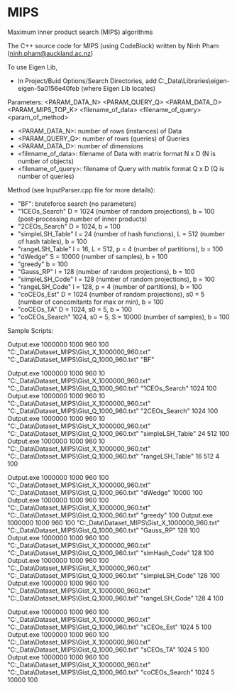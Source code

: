 # MIPS
Maximum inner product search (MIPS) algorithms

The C++ source code for MIPS (using CodeBlock) written by Ninh Pham (ninh.pham@auckland.ac.nz)

To use Eigen Lib,
- In Project/Buid Options/Search Directories, add C:\_Data\Libraries\eigen-eigen-5a0156e40feb (where Eigen Lib locates)

Parameters: 
<PARAM_DATA_N> <PARAM_QUERY_Q> <PARAM_DATA_D> <PARAM_MIPS_TOP_K> <filename_of_data> <filename_of_query> <method> <param_of_method>

- <PARAM_DATA_N>: number of rows (instances) of Data
- <PARAM_QUERY_Q>: number of rows (queries) of Queries
- <PARAM_DATA_D>: number of dimensions
- <filename_of_data>: filename of Data with matrix format N x D (N is number of objects)
- <filename_of_query>: filename of Query with matrix format Q x D (Q is number of queries)

Method (see InputParser.cpp file for more details):
- "BF": bruteforce search (no parameters)
- "1CEOs_Search" D = 1024 (number of random projections), b = 100 (post-processing number of inner products)
- "2CEOs_Search" D = 1024, b = 100 
- "simpleLSH_Table" l = 24 (number of hash functions), L = 512 (number of hash tables), b = 100
- "rangeLSH_Table" l = 16, L = 512, p = 4 (number of partitions), b = 100
- "dWedge" S = 10000 (number of samples), b = 100
- "greedy" b = 100
- "Gauss_RP" l = 128 (number of random projections), b = 100
- "simpleLSH_Code" l = 128 (number of random projections), b = 100
- "rangeLSH_Code" l = 128, p = 4 (number of partitions), b = 100
- "coCEOs_Est" D = 1024 (number of random projections), s0 = 5 (number of concomitants for max or min), b = 100
- "coCEOs_TA" D = 1024, s0 = 5, b = 100
- "coCEOs_Search" 1024, s0 = 5, S = 10000 (number of samples), b = 100

Sample Scripts:

Output.exe 1000000 1000 960 100 "C:\_Data\Dataset\_MIPS\Gist\_X_1000000_960.txt" "C:\_Data\Dataset\_MIPS\Gist\_Q_1000_960.txt" "BF"

Output.exe 1000000 1000 960 10 "C:\_Data\Dataset\_MIPS\Gist\_X_1000000_960.txt" "C:\_Data\Dataset\_MIPS\Gist\_Q_1000_960.txt" "1CEOs_Search" 1024 100
Output.exe 1000000 1000 960 10 "C:\_Data\Dataset\_MIPS\Gist\_X_1000000_960.txt" "C:\_Data\Dataset\_MIPS\Gist\_Q_1000_960.txt" "2CEOs_Search" 1024 100
Output.exe 1000000 1000 960 10 "C:\_Data\Dataset\_MIPS\Gist\_X_1000000_960.txt" "C:\_Data\Dataset\_MIPS\Gist\_Q_1000_960.txt" "simpleLSH_Table" 24 512 100
Output.exe 1000000 1000 960 10 "C:\_Data\Dataset\_MIPS\Gist\_X_1000000_960.txt" "C:\_Data\Dataset\_MIPS\Gist\_Q_1000_960.txt" "rangeLSH_Table" 16 512 4 100

Output.exe 1000000 1000 960 100 "C:\_Data\Dataset\_MIPS\Gist\_X_1000000_960.txt" "C:\_Data\Dataset\_MIPS\Gist\_Q_1000_960.txt" "dWedge" 10000 100
Output.exe 1000000 1000 960 100 "C:\_Data\Dataset\_MIPS\Gist\_X_1000000_960.txt" "C:\_Data\Dataset\_MIPS\Gist\_Q_1000_960.txt" "greedy" 100
Output.exe 1000000 1000 960 100 "C:\_Data\Dataset\_MIPS\Gist\_X_1000000_960.txt" "C:\_Data\Dataset\_MIPS\Gist\_Q_1000_960.txt" "Gauss_RP" 128 100
Output.exe 1000000 1000 960 100 "C:\_Data\Dataset\_MIPS\Gist\_X_1000000_960.txt" "C:\_Data\Dataset\_MIPS\Gist\_Q_1000_960.txt" "simHash_Code" 128 100
Output.exe 1000000 1000 960 100 "C:\_Data\Dataset\_MIPS\Gist\_X_1000000_960.txt" "C:\_Data\Dataset\_MIPS\Gist\_Q_1000_960.txt" "simpleLSH_Code" 128 100
Output.exe 1000000 1000 960 100 "C:\_Data\Dataset\_MIPS\Gist\_X_1000000_960.txt" "C:\_Data\Dataset\_MIPS\Gist\_Q_1000_960.txt" "rangeLSH_Code" 128 4 100

Output.exe 1000000 1000 960 100 "C:\_Data\Dataset\_MIPS\Gist\_X_1000000_960.txt" "C:\_Data\Dataset\_MIPS\Gist\_Q_1000_960.txt" "sCEOs_Est" 1024 5 100
Output.exe 1000000 1000 960 100 "C:\_Data\Dataset\_MIPS\Gist\_X_1000000_960.txt" "C:\_Data\Dataset\_MIPS\Gist\_Q_1000_960.txt" "sCEOs_TA" 1024 5 100
Output.exe 1000000 1000 960 100 "C:\_Data\Dataset\_MIPS\Gist\_X_1000000_960.txt" "C:\_Data\Dataset\_MIPS\Gist\_Q_1000_960.txt" "coCEOs_Search" 1024 5 10000 100

